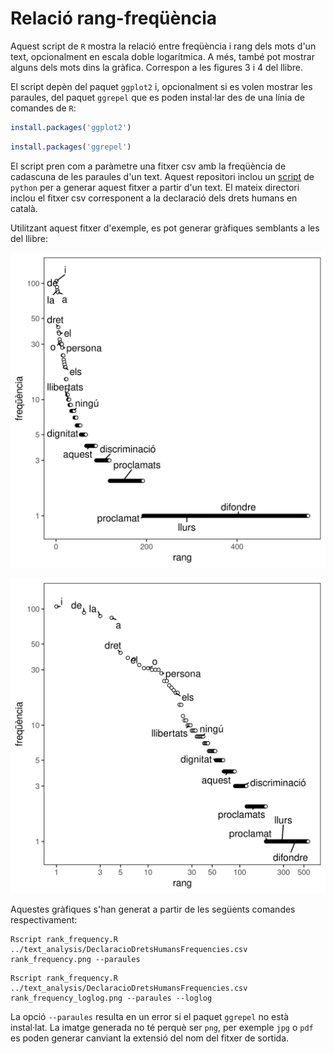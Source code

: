 # Relació rang-freqüència

Aquest script de `R` mostra la relació entre freqüència i rang dels mots d'un
text, opcionalment en escala doble logarítmica. A més, també pot mostrar alguns
dels mots dins la gràfica. Correspon a les figures 3 i 4 del llibre.

El script depèn del paquet `ggplot2` i, opcionalment si es volen mostrar les
paraules, del paquet `ggrepel` que es poden instal·lar des de una línia de
comandes de `R`:

``` r
install.packages('ggplot2')
```

``` r
install.packages('ggrepel')
```

El script pren com a paràmetre una fitxer csv amb la freqüència de cadascuna de
les paraules d'un text. Aquest repositori inclou un [script](../text_analysis)
de `python` per a generar aquest fitxer a partir d'un text. El mateix directori
inclou el fitxer csv corresponent a la declaració dels drets humans en català.


Utilitzant aquest fitxer d'exemple, es pot generar gràfiques semblants a les
del llibre:

![Relació rang-freqüència de les paraules en la declaració dels drets humans](rank_frequency.png)

![Relació rang-freqüència de les paraules en la declaració dels drets humans en escala logarítmica](rank_frequency_loglog.png)

Aquestes gràfiques s'han generat a partir de les següents comandes respectivament:

```
Rscript rank_frequency.R ../text_analysis/DeclaracioDretsHumansFrequencies.csv rank_frequency.png --paraules
```

```
Rscript rank_frequency.R ../text_analysis/DeclaracioDretsHumansFrequencies.csv rank_frequency_loglog.png --paraules --loglog
```

La opció `--paraules` resulta en un error si el paquet `ggrepel` no està
instal·lat. La imatge generada no té perquè ser `png`, per exemple `jpg` o
`pdf` es poden generar canviant la extensió del nom del fitxer de sortida.
